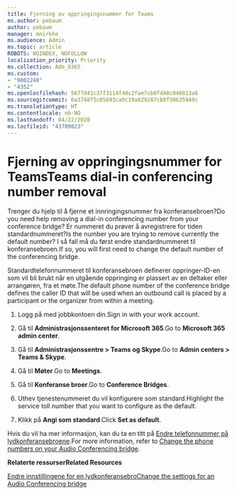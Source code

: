 ```yaml
---
title: Fjerning av oppringingsnummer for Teams
ms.author: pebaum
author: pebaum
manager: mnirkhe
ms.audience: Admin
ms.topic: article
ROBOTS: NOINDEX, NOFOLLOW
localization_priority: Priority
ms.collection: Adm_O365
ms.custom:
- "9002248"
- "4352"
ms.openlocfilehash: 5677d41c37f3114f40c2fae7cb0fd48c040813a6
ms.sourcegitcommit: 6a3748f5c05693ca0c19a829287cb8f30635940c
ms.translationtype: HT
ms.contentlocale: nb-NO
ms.lasthandoff: 04/22/2020
ms.locfileid: "43789023"
---
```

# <a name="teams-dial-in-conferencing-number-removal"></a><span data-ttu-id="9f368-102">Fjerning av oppringingsnummer for Teams</span><span class="sxs-lookup"><span data-stu-id="9f368-102">Teams dial-in conferencing number removal</span></span>

<span data-ttu-id="9f368-103">Trenger du hjelp til å fjerne et innringingsnummer fra konferansebroen?</span><span class="sxs-lookup"><span data-stu-id="9f368-103">Do you need help removing a dial-in conferencing number from your conference bridge?</span></span> <span data-ttu-id="9f368-104">Er nummeret du prøver å avregistrere for tiden standardnummeret?</span><span class="sxs-lookup"><span data-stu-id="9f368-104">Is the number you are trying to remove currently the default number?</span></span> <span data-ttu-id="9f368-105">I så fall må du først endre standardnummeret til konferansebroen.</span><span class="sxs-lookup"><span data-stu-id="9f368-105">If so, you will first need to change the default number of the conferencing bridge.</span></span>

<span data-ttu-id="9f368-106">Standardtelefonnummeret til konferansebroen definerer oppringer-ID-en som vil bli brukt når en utgående oppringing er plassert av en deltaker eller arrangøren, fra et møte.</span><span class="sxs-lookup"><span data-stu-id="9f368-106">The default phone number of the conference bridge defines the caller ID that will be used when an outbound call is placed by a participant or the organizer from within a meeting.</span></span>

1. <span data-ttu-id="9f368-107">Logg på med jobbkontoen din.</span><span class="sxs-lookup"><span data-stu-id="9f368-107">Sign in with your work account.</span></span>

2. <span data-ttu-id="9f368-108">Gå til **Administrasjonssenteret for Microsoft 365**.</span><span class="sxs-lookup"><span data-stu-id="9f368-108">Go to **Microsoft 365 admin center**.</span></span>

3. <span data-ttu-id="9f368-109">Gå til **Administrasjonssentre > Teams og Skype**.</span><span class="sxs-lookup"><span data-stu-id="9f368-109">Go to **Admin centers > Teams & Skype**.</span></span>

4. <span data-ttu-id="9f368-110">Gå til **Møter**.</span><span class="sxs-lookup"><span data-stu-id="9f368-110">Go to **Meetings**.</span></span>

5. <span data-ttu-id="9f368-111">Gå til **Konferanse broer**.</span><span class="sxs-lookup"><span data-stu-id="9f368-111">Go to **Conference Bridges**.</span></span>

6. <span data-ttu-id="9f368-112">Uthev tjenestenummeret du vil konfigurere som standard.</span><span class="sxs-lookup"><span data-stu-id="9f368-112">Highlight the service toll number that you want to configure as the default.</span></span>

7. <span data-ttu-id="9f368-113">Klikk på **Angi som standard**.</span><span class="sxs-lookup"><span data-stu-id="9f368-113">Click **Set as default**.</span></span>

<span data-ttu-id="9f368-114">Hvis du vil ha mer informasjon, kan du ta en titt på [Endre telefonnummer på lydkonferansebroene](https://docs.microsoft.com/microsoftteams/change-the-phone-numbers-on-your-audio-conferencing-bridge).</span><span class="sxs-lookup"><span data-stu-id="9f368-114">For more information, refer to [Change the phone numbers on your Audio Conferencing bridge](https://docs.microsoft.com/microsoftteams/change-the-phone-numbers-on-your-audio-conferencing-bridge).</span></span>

<span data-ttu-id="9f368-115">**Relaterte ressurser**</span><span class="sxs-lookup"><span data-stu-id="9f368-115">**Related Resources**</span></span>

[<span data-ttu-id="9f368-116">Endre innstillingene for en lydkonferansebro</span><span class="sxs-lookup"><span data-stu-id="9f368-116">Change the settings for an Audio Conferencing bridge</span></span>](https://docs.microsoft.com/microsoftteams/change-the-settings-for-an-audio-conferencing-bridge)

